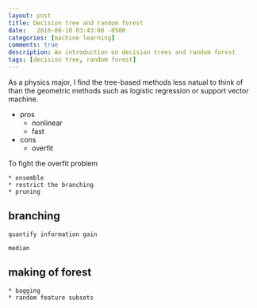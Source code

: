 ```yaml
---
layout: post
title: Decision tree and random forest
date:   2016-08-10 03:43:08 -0500
categories: [machine learning]
comments: true
description: An introduction on decision trees and random forest
tags: [decision tree, random forest]
---
```


As a physics major, I find the tree-based methods less natual to think of than the geometric methods such as logistic regression or support vector machine.


* pros
    * nonlinear
    * fast
* cons
    * overfit


To fight the overfit problem 

    * ensemble  
    * restrict the branching
    * pruning

## branching

    quantify information gain

    median

## making of forest

    * bagging
    * random feature subsets
